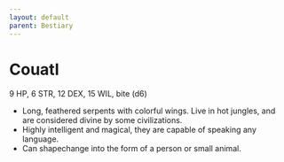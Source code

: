 ```yaml
---
layout: default
parent: Bestiary
---
```


# Couatl

9 HP, 6 STR, 12 DEX, 15 WIL, bite (d6)

- Long, feathered serpents with colorful wings. Live in hot jungles, and are considered divine by some civilizations.
- Highly intelligent and magical, they are capable of speaking any language.
- Can shapechange into the form of a person or small animal.

